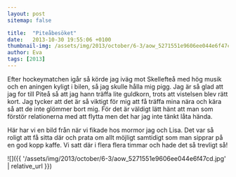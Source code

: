 ```yaml
---
layout: post
sitemap: false

title:  "Piteåbesöket"
date:   2013-10-30 19:55:06 +0100
thumbnail-img: /assets/img/2013/october/6-3/aow_5271551e9606ee044e6f47cd.jpg
author: Eva
tags: [2013]
---
```


Efter hockeymatchen igår så körde jag iväg mot Skellefteå med hög musik och en aningen kyligt i bilen, så jag skulle hålla mig pigg. Jag är så glad att jag for till Piteå så att jag hann träffa lite guldkorn, trots att vistelsen blev rätt kort. Jag tycker att det är så viktigt för mig att få träffa mina nära och kära så att de inte glömmer bort mig. För det är väldigt lätt hänt att man som förstör relationerna med att flytta men det har jag inte tänkt låta hända. 




Här har vi en bild från när vi fikade hos mormor jag och Lisa. Det var så roligt att få sitta där och prata om allt möjligt samtidigt som man sipprar på en god kopp kaffe. Vi satt där i flera flera timmar och hade det så trevligt så!

![]({{ '/assets/img/2013/october/6-3/aow_5271551e9606ee044e6f47cd.jpg'  | relative_url }})

